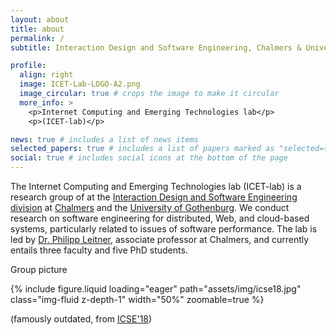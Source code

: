 ```yaml
---
layout: about
title: about
permalink: /
subtitle: Interaction Design and Software Engineering, Chalmers & University of Gothenburg

profile:
  align: right
  image: ICET-Lab-LOGO-A2.png
  image_circular: true # crops the image to make it circular
  more_info: >
    <p>Internet Computing and Emerging Technologies lab</p>
    <p>(ICET-lab)</p>

news: true # includes a list of news items
selected_papers: true # includes a list of papers marked as "selected={true}"
social: true # includes social icons at the bottom of the page
---
```



The Internet Computing and Emerging Technologies lab (ICET-lab) is a research group of at the <a href="https://www.chalmers.se/en/departments/cse/our-research/interaction-design-and-software-engineering/">Interaction Design and Software Engineering division</a> at <a href="https://www.chalmers.se/">Chalmers</a> and the <a href="https://www.gu.se/en">University of Gothenburg</a>. We conduct research on software engineering for distributed, Web, and cloud-based systems, particularly related to issues of software performance. The lab is led by <a href="http://philippleitner.net/">Dr. Philipp Leitner</a>, associate professor at Chalmers, and currently entails three faculty and five PhD students.

<p>Group picture</p>
  {% include figure.liquid loading="eager" path="assets/img/icse18.jpg" class="img-fluid z-depth-1" width="50%" zoomable=true %}
<p>(famously outdated, from <a href="https://conf.researchr.org/home/icse-2018">ICSE'18</a>)</p>